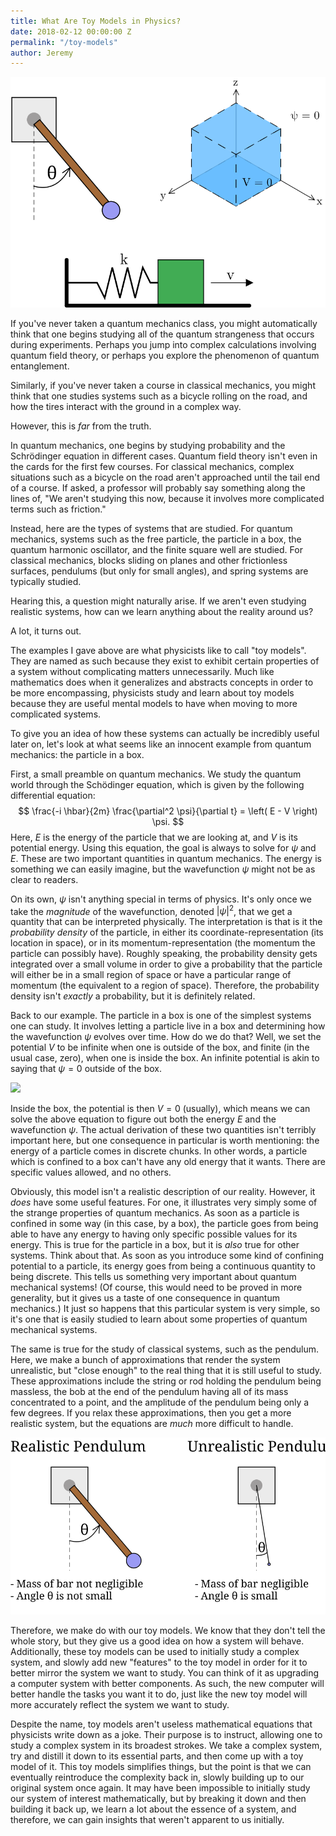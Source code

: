 ```yaml
---
title: What Are Toy Models in Physics?
date: 2018-02-12 00:00:00 Z
permalink: "/toy-models"
author: Jeremy
---
```


![](/images/toyModels.svg)

If you've never taken a quantum mechanics class, you might automatically think that one begins studying all of the quantum strangeness that occurs during experiments. Perhaps you jump into complex calculations involving quantum field theory, or perhaps you explore the phenomenon of quantum entanglement.

Similarly, if you've never taken a course in classical mechanics, you might think that one studies systems such as a bicycle rolling on the road, and how the tires interact with the ground in a complex way.

However, this is *far* from the truth.

In quantum mechanics, one begins by studying probability and the Schrödinger equation in different cases. Quantum field theory isn't even in the cards for the first few courses. For classical mechanics, complex situations such as a bicycle on the road aren't approached until the tail end of a course. If asked, a professor will probably say something along the lines of, "We aren't studying this now, because it involves more complicated terms such as friction."

Instead, here are the types of systems that are studied. For quantum mechanics, systems such as the free particle, the particle in a box, the quantum harmonic oscillator, and the finite square well are studied. For classical mechanics, blocks sliding on planes and other frictionless surfaces, pendulums (but only for small angles), and spring systems are typically studied.

Hearing this, a question might naturally arise. If we aren't even studying realistic systems, how can we learn anything about the reality around us?

A lot, it turns out.

The examples I gave above are what physicists like to call "toy models". They are named as such because they exist to exhibit certain properties of a system without complicating matters unnecessarily. Much like mathematics does when it generalizes and abstracts concepts in order to be more encompassing, physicists study and learn about toy models because they are useful mental models to have when moving to more complicated systems.

To give you an idea of how these systems can actually be incredibly useful later on, let's look at what seems like an innocent example from quantum mechanics: the particle in a box.

First, a small preamble on quantum mechanics. We study the quantum world through the Schödinger equation, which is given by the following differential equation:
$$
\frac{-i \hbar}{2m} \frac{\partial^2 \psi}{\partial t} = \left( E - V \right) \psi.
$$
Here, $E$ is the energy of the particle that we are looking at, and $V$ is its potential energy. Using this equation, the goal is always to solve for $\psi$ and $E$. These are two important quantities in quantum mechanics. The energy is something we can easily imagine, but the wavefunction $\psi$ might not be as clear to readers.

On its own, $\psi$ isn't anything special in terms of physics. It's only once we take the *magnitude* of the wavefunction, denoted $\vert \psi \vert ^2$, that we get a quantity that can be interpreted physically. The interpretation is that is it the *probability density* of the particle, in either its coordinate-representation (its location in space), or in its momentum-representation (the momentum the particle can possibly have). Roughly speaking, the probability density gets integrated over a small volume in order to give a probability that the particle will either be in a small region of space or have a particular range of momentum (the equivalent to a region of space). Therefore, the probability density isn't *exactly* a probability, but it is definitely related.

Back to our example. The particle in a box is one of the simplest systems one can study. It involves letting a particle live in a box and determining how the wavefunction $\psi$ evolves over time. How do we do that? Well, we set the potential $V$ to be infinite when one is outside of the box, and finite (in the usual case, zero), when one is inside the box. An infinite potential is akin to saying that $\psi = 0$ outside of the box.

![](/images/toy_models/particleInABox.svg)

Inside the box, the potential is then $V = 0$ (usually), which means we can solve the above equation to figure out both the energy $E$ and the wavefunction $\psi$. The actual derivation of these two quantities isn't terribly important here, but one consequence in particular is worth mentioning: the energy of a particle comes in discrete chunks. In other words, a particle which is confined to a box can't have any old energy that it wants. There are specific values allowed, and no others.

Obviously, this model isn't a realistic description of our reality. However, it *does* have some useful features. For one, it illustrates very simply some of the strange properties of quantum mechanics. As soon as a particle is confined in some way (in this case, by a box), the particle goes from being able to have any energy to having only specific possible values for its energy. This is true for the particle in a box, but it is *also* true for other systems. Think about that. As soon as you introduce some kind of confining potential to a particle, its energy goes from being a continuous quantity to being discrete. This tells us something very important about quantum mechanical systems! (Of course, this would need to be proved in more generality, but it gives us a taste of one consequence in quantum mechanics.) It just so happens that this particular system is very simple, so it's one that is easily studied to learn about some properties of quantum mechanical systems.

The same is true for the study of classical systems, such as the pendulum. Here, we make a bunch of approximations that render the system unrealistic, but "close enough" to the real thing that it is still useful to study. These approximations include the string or rod holding the pendulum being massless, the bob at the end of the pendulum having all of its mass concentrated to a point, and the amplitude of the pendulum being only a few degrees. If you relax these approximations, then you get a more realistic system, but the equations are *much* more difficult to handle.

![](/images/unrealisticPendulum.svg)

Therefore, we make do with our toy models. We know that they don't tell the whole story, but they give us a good idea on how a system will behave. Additionally, these toy models can be used to initially study a complex system, and slowly add new "features" to the toy model in order for it to better mirror the system we want to study. You can think of it as upgrading a computer system with better components. As such, the new computer will better handle the tasks you want it to do, just like the new toy model will more accurately reflect the system we want to study.

Despite the name, toy models aren't useless mathematical equations that physicists write down as a joke. Their purpose is to instruct, allowing one to study a complex system in its broadest strokes. We take a complex system, try and distill it down to its essential parts, and then come up with a toy model of it. This toy models simplifies things, but the point is that we can eventually reintroduce the complexity back in, slowly building up to our original system once again. It may have been impossible to initially study our system of interest mathematically, but by breaking it down and then building it back up, we learn a lot about the essence of a system, and therefore, we can gain insights that weren't apparent to us initially.
